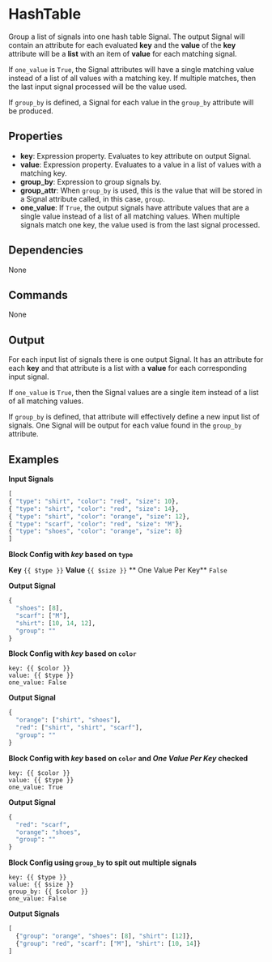 HashTable
=========

Group a list of signals into one hash table Signal. The output Signal will contain an attribute for each evaluated **key** and the **value** of the **key** attribute will be a **list** with an item of **value** for each matching signal.

If `one_value` is `True`, the Signal attributes will have a single matching value instead of a list of all values with a matching key. If multiple matches, then the last input signal processed will be the value used.

If `group_by` is defined, a Signal for each value in the `group_by` attribute will be produced.

Properties
----------
-   **key**: Expression property. Evaluates to key attribute on output Signal.
-   **value**: Expression property. Evaluates to a value in a list of values with a matching key.
-   **group_by**: Expression to group signals by.
-   **group_attr**: When `group_by` is used, this is the value that will be stored in a Signal attribute called, in this case, `group`.
-   **one_value**: If `True`, the output signals have attribute values that are a single value instead of a list of all matching values. When multiple signals match one key, the value used is from the last signal processed.

Dependencies
------------
None

Commands
--------
None

Output
------
For each input list of signals there is one output Signal. It has an attribute for each **key** and that attribute is a list with a **value** for each corresponding input signal.

If `one_value` is `True`, then the Signal values are a single item instead of a list of all matching values.

If `group_by` is defined, that attribute will effectively define a new input list of signals. One Signal will be output for each value found in the `group_by` attribute.

Examples
--------

**Input Signals**

```python
[
{ "type": "shirt", "color": "red", "size": 10},
{ "type": "shirt", "color": "red", "size": 14},
{ "type": "shirt", "color": "orange", "size": 12},
{ "type": "scarf", "color": "red", "size": "M"},
{ "type": "shoes", "color": "orange", "size": 8}
]
```

**Block Config with _key_ based on `type`**

**Key** `{{ $type }}`
**Value** `{{ $size }}`
** One Value Per Key** `False`

**Output Signal**

```python
{
  "shoes": [8],
  "scarf": ["M"],
  "shirt": [10, 14, 12],
  "group": ""
}
```
**Block Config with _key_ based on `color`**

```
key: {{ $color }}
value: {{ $type }}
one_value: False
```

**Output Signal**

```python
{
  "orange": ["shirt", "shoes"],
  "red": ["shirt", "shirt", "scarf"],
  "group": ""
}
```

**Block Config with _key_ based on `color` and _One Value Per Key_ checked**

```
key: {{ $color }}
value: {{ $type }}
one_value: True
```

**Output Signal**

```python
{
  "red": "scarf",
  "orange": "shoes",
  "group": ""
}
```

**Block Config using `group_by` to spit out multiple signals**

```
key: {{ $type }}
value: {{ $size }}
group_by: {{ $color }}
one_value: False
```

**Output Signals**

```python
[
  {"group": "orange", "shoes": [8], "shirt": [12]},
  {"group": "red", "scarf": ["M"], "shirt": [10, 14]}
]
```
